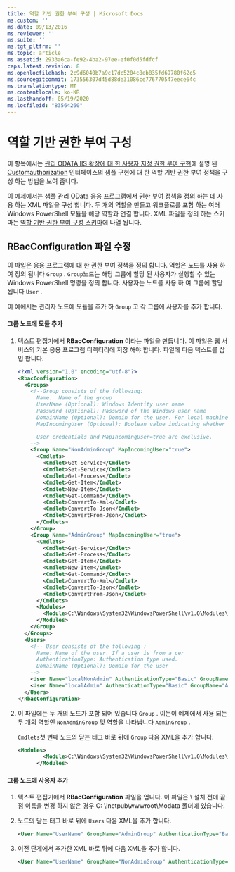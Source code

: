 ```yaml
---
title: 역할 기반 권한 부여 구성 | Microsoft Docs
ms.custom: ''
ms.date: 09/13/2016
ms.reviewer: ''
ms.suite: ''
ms.tgt_pltfrm: ''
ms.topic: article
ms.assetid: 2933a6ca-fe92-4ba2-97ee-ef0f0d5fdfcf
caps.latest.revision: 8
ms.openlocfilehash: 2c9d6040b7a9c17dc5204c8eb835fd69780f62c5
ms.sourcegitcommit: 173556307d45d88de31086ce776770547eece64c
ms.translationtype: MT
ms.contentlocale: ko-KR
ms.lasthandoff: 05/19/2020
ms.locfileid: "83564260"
---
```

# <a name="configuring-role-based-authorization"></a>역할 기반 권한 부여 구성

이 항목에서는 [관리 ODATA IIS 확장에 대 한 사용자 지정 권한 부여 구현](./implementing-custom-authorization-for-a-management-odata-web-service.md)에 설명 된 [Customauthorization](/dotnet/api/Microsoft.Management.Odata.CustomAuthorization) 인터페이스의 샘플 구현에 대 한 역할 기반 권한 부여 정책을 구성 하는 방법을 보여 줍니다.

이 예제에서는 샘플 관리 OData 응용 프로그램에서 권한 부여 정책을 정의 하는 데 사용 하는 XML 파일을 구성 합니다. 두 개의 역할을 만들고 워크플로를 포함 하는 여러 Windows PowerShell 모듈을 해당 역할과 연결 합니다. XML 파일을 정의 하는 스키마는 [역할 기반 권한 부여 구성 스키마](./role-based-authorization-configuration-schema.md)에 나열 됩니다.

## <a name="modifying-the-rbacconfigurationxml-file"></a>RBacConfiguration 파일 수정

이 파일은 응용 프로그램에 대 한 권한 부여 정책을 정의 합니다. 역할은 노드를 사용 하 여 정의 됩니다 `Group` . `Group`노드는 해당 그룹에 할당 된 사용자가 실행할 수 있는 Windows PowerShell 명령을 정의 합니다. 사용자는 노드를 사용 하 여 그룹에 할당 됩니다 `User` .

이 예에서는 관리자 노드에 모듈을 추가 하 `Group` 고 각 그룹에 사용자를 추가 합니다.

#### <a name="adding-a-module-to-a-group-node"></a>그룹 노드에 모듈 추가

1. 텍스트 편집기에서 **RBacConfiguration** 이라는 파일을 만듭니다. 이 파일은 웹 서비스의 기본 응용 프로그램 디렉터리에 저장 해야 합니다. 파일에 다음 텍스트를 삽입 합니다.

   ```xml
   <?xml version="1.0" encoding="utf-8"?>
   <RbacConfiguration>
     <Groups>
       <!--Group consists of the following:
         Name:  Name of the group
         UserName (Optional): Windows Identity user name
         Password (Optional): Password of the Windows user name
         DomainName (Optional): Domain for the user. For local machine account either do not include them or give the machine name. Do not give empty string
         MapIncomingUser (Optional): Boolean value indicating whether to execute cmdlet in the context of network client.

         User credentials and MapIncomingUser=true are exclusive.
       -->
       <Group Name="NonAdminGroup" MapIncomingUser="true">
         <Cmdlets>
           <Cmdlet>Get-Service</Cmdlet>
           <Cmdlet>Set-Service</Cmdlet>
           <Cmdlet>Get-Process</Cmdlet>
           <Cmdlet>Get-Item</Cmdlet>
           <Cmdlet>New-Item</Cmdlet>
           <Cmdlet>Get-Command</Cmdlet>
           <Cmdlet>ConvertTo-Xml</Cmdlet>
           <Cmdlet>ConvertTo-Json</Cmdlet>
           <Cmdlet>ConvertFrom-Json</Cmdlet>
         </Cmdlets>
       </Group>
       <Group Name="AdminGroup" MapIncomingUser="true">
         <Cmdlets>
           <Cmdlet>Get-Service</Cmdlet>
           <Cmdlet>Get-Process</Cmdlet>
           <Cmdlet>Get-Item</Cmdlet>
           <Cmdlet>New-Item</Cmdlet>
           <Cmdlet>Get-Command</Cmdlet>
           <Cmdlet>ConvertTo-Xml</Cmdlet>
           <Cmdlet>ConvertTo-Json</Cmdlet>
           <Cmdlet>ConvertFrom-Json</Cmdlet>
         </Cmdlets>
         <Modules>
           <Module>C:\Windows\System32\WindowsPowerShell\v1.0\Modules\ServerManager\ServerManager.psd1</Module>
         </Modules>
       </Group>
     </Groups>
     <Users>
       <!-- User consists of the following :
         Name: Name of the user. If a user is from a cer
         AuthenticationType: Authentication type used.
         DomainName (Optional): Domain for the user
       -->
       <User Name="localNonAdmin" AuthenticationType="Basic" GroupName="NonAdminGroup" />
       <User Name="localAdmin" AuthenticationType="Basic" GroupName="AdminGroup" />
     </Users>
   </RbacConfiguration>
   ```

2. 이 파일에는 두 개의 노드가 포함 되어 있습니다 `Group` . 이는이 예제에서 사용 되는 두 개의 역할인 `NonAdminGroup` 및 역할을 나타냅니다 `AdminGroup` .

   `Cmdlets`첫 번째 노드의 닫는 태그 바로 뒤에 `Group` 다음 XML을 추가 합니다.

   ```xml
   <Modules>
           <Module>C:\Windows\System32\WindowsPowerShell\v1.0\Modules\ServerManager\ServerManager.psd1</Module>
         </Modules>
   ```

#### <a name="adding-a-user-to-a-group-node"></a>그룹 노드에 사용자 추가

1. 텍스트 편집기에서 **RBacConfiguration** 파일을 엽니다. 이 파일은 \\ 설치 전에 끝점 이름을 변경 하지 않은 경우 C: \inetpub\wwwroot\Modata 폴더에 있습니다.

2. 노드의 닫는 태그 바로 뒤에 `Users` 다음 XML을 추가 합니다.

   ```xml
   <User Name="UserName" GroupName="AdminGroup" AuthenticationType="Basic" DomainName="DomainName"/>
   ```

3. 이전 단계에서 추가한 XML 바로 뒤에 다음 XML을 추가 합니다.

   ```xml
   <User Name="UserName" GroupName="NonAdminGroup" AuthenticationType="Basic" DomainName="DomainName"/>
   ```
